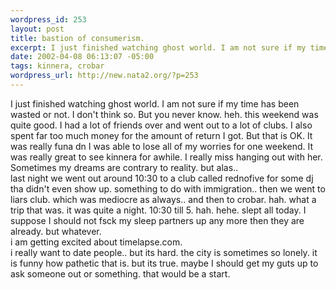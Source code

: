 ```yaml
--- 
wordpress_id: 253
layout: post
title: bastion of consumerism.
excerpt: I just finished watching ghost world. I am not sure if my time has been wasted or not. I don't think so. But you never know. heh. this weekend was quite good. I had a lot of friends over and went out to a lot of clubs. I also spent far too much money for the amount of return I got.  But that is OK. It was really funa dn I was able to lose all of my worries for one weekend. It was really great to...
date: 2002-04-08 06:13:07 -05:00
tags: kinnera, crobar
wordpress_url: http://new.nata2.org/?p=253
---
```

I just finished watching ghost world. I am not sure if my time has been wasted or not. I don't think so. But you never know. heh. this weekend was quite good. I had a lot of friends over and went out to a lot of clubs. I also spent far too much money for the amount of return I got.  But that is OK. It was really funa dn I was able to lose all of my worries for one weekend. It was really great to see kinnera for awhile. I really miss hanging out with her. Sometimes my dreams are contrary to reality. but alas.. <br/>
last night we went out around 10:30 to a club called rednofive for some dj tha didn't even show up. something to do with immigration.. then we went to liars club. which was mediocre as always.. and then to crobar. hah. what a trip that was. it was quite a night.  10:30 till 5. hah. hehe. slept all today. I suppose I should not fsck my sleep partners up any more then they are already. but whatever. 
<br/>i am getting excited about timelapse.com. <br/>i really want to date people.. but its hard. the city is sometimes so lonely. it is funny how pathetic that is. but its true. maybe I should get my guts up to ask someone out or something. that would be a start. 
